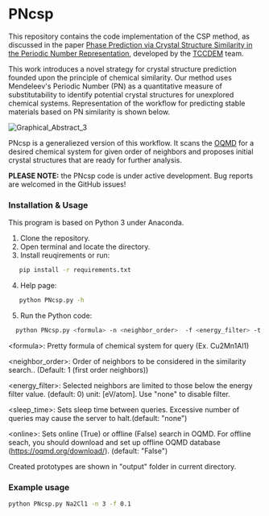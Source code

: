 # PNcsp

This repository contains the code implementation of the CSP method, as discussed in the paper [Phase Prediction via Crystal Structure Similarity in the Periodic Number Representation](https://pubs.acs.org/doi/full/10.1021/acs.inorgchem.4c03137), developed by the [TCCDEM](https://github.com/tccdem/) team.

This work introduces a novel strategy for crystal structure prediction founded upon the principle of chemical similarity.  Our method uses Mendeleev's Periodic Number (PN) as a quantitative measure of substitutability to identify potential crystal structures for unexplored chemical systems. Representation of the workflow for predicting stable materials based on PN similarity is shown below. 

![Graphical_Abstract_3](https://github.com/user-attachments/assets/cf590168-ab66-4dc7-8954-de794dfbf780)

PNcsp is a generaliezed version of this workflow. It scans the [OQMD](https://www.oqmd.org/) for a desired chemical system for given order of neighbors and proposes initial crystal structures that are ready for further analysis.

**PLEASE NOTE:** the PNcsp code is under active development. Bug reports are welcomed in the GitHub issues!

### Installation & Usage
This program is based on Python 3 under Anaconda. 

1) Clone the repository.
2) Open terminal and locate the directory.
3) Install reuqirements or run:
```bash
   pip install -r requirements.txt
```
4) Help page:
```bash
   python PNcsp.py -h
```
5) Run the Python code:
```bash
  python PNcsp.py <formula> -n <neighbor_order>  -f <energy_filter> -t <sleep_time> -o <online>
```
\<formula\>: Pretty formula of chemical system for query (Ex. Cu2Mn1Al1)

\<neighbor_order\>: Order of neighbors to be considered in the similarity search.. (Default: 1 (first order neighbors))

\<energy_filter\>: Selected neighbors are limited to those below the energy filter value. (default: 0) unit: [eV/atom]. Use "none" to disable filter.

\<sleep_time\>: Sets sleep time between queries. Excessive number of queries may cause the server to halt.(default: "none")

\<online\>: Sets online (True) or offline (False) search in OQMD. For offline seach, you should download and set up offline OQMD database (https://oqmd.org/download/).  (default: "False")


Created prototypes are shown in "output" folder in current directory.

### Example usage
```bash
python PNcsp.py Na2Cl1 -n 3 -f 0.1
```
